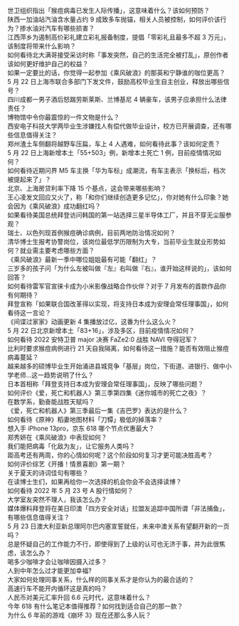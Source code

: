 世卫组织指出「猴痘病毒已发生人际传播」，这意味着什么？该如何预防？  
陕西一加油站汽油含水量占约 9 成致多车抛锚，相关人员被控制，如何评价该行为？掺水油对汽车有哪些损害？  
江西萍乡为遏制高价彩礼建立彩礼报备制度，提倡「零彩礼且最多不超 3 万元」，该制度将带来什么影响？  
如何看待北大满哥接受采访时称「事发突然，自己的生活完全被打乱」，原创作者该如何更好维护自己的权益？  
如果一定要比的话，你觉得一起参加《乘风破浪》的那英和宁静谁的咖位更高？  
5 月 22 日上海市联合多部门下发文件，鼓励高校毕业生自主创业，释放出哪些信号？  
四川成都一男子酒后怒踹劳斯莱斯、兰博基尼 4 辆豪车，该男子应承担什么法律责任？  
博物馆中令你最震惊的一件文物是什么？  
西安电子科技大学两毕业生涉嫌找人有偿代做毕业设计，校方已开展调查，还有哪些信息值得关注？  
郑州渣土车侧翻将越野车压扁，车上 4 人遇难，如何看待此事？该如何定责？  
5 月 22 日上海新增本土「55+503」例，新增本土死亡 1 例，目前疫情情况如何？  
如何看待近期问界 M5 车主换「华为车标」成潮流，有车主表示「换标后，档次被提起来了」？  
北京、上海房贷利率下降 15 个基点，这会带来哪些影响？  
王心凌发文回应又火了，称「和你们继续创造更多记忆」，你对她有什么印象？她会因为《乘风破浪》成功翻红吗？  
如果看待美国总统拜登访问韩国的第一站选择三星半导体工厂，并且不穿无尘服参观？  
瑞士、以色列现首例猴痘确诊病例，目前两地防治情况如何？  
清华博士生报考协警岗位，该岗位最低学历限制为大专，当前毕业生就业形势如何？就业需主要考虑哪些方面？  
《乘风破浪》最新一季中哪位姐姐最有可能「翻红」？  
三岁多的孩子问「为什么左被叫做『左』右叫做『右』，谁开始这样说的」，该如何回答？  
如何看待雷军官宣徕卡成为小米影像战略合作伙伴？对于 7 月发布的首款作品你有何期待？  
拜登宣称「如果联合国改革得以实现，将支持日本成为安理会常任理事国」，如何看待这一言论？  
《间谍过家家》动画更新 4 集播放过亿，这番为什么这么火？  
5 月 22 日北京新增本土「83+16」，涉及多区，目前疫情情况如何？  
如何看待 2022 安特卫普 major 决赛 FaZe2:0 战胜 NAVI 夺得冠军？  
比利时要求猴痘病例进行 21 天自我隔离，如何看待这一措施？能否有效阻止猴痘病毒蔓延？  
越来越多的硕博毕业生开始涌进县城竞争「基层」岗位，下街道、进银行、做中小学老师…这一趋势说明了什么？  
日本首相称「拜登支持日本成为安理会常任理事国」，反映了哪些问题？  
如何评价《爱，死亡和机器人》第三季第四集《迷你城市的死亡之夜》？  
在数学系，勤奋能战胜天赋吗？  
《爱，死亡和机器人》第三季最后一集《吉巴罗》表达的是什么？  
如何看待《原神》稻妻地图材料「刀镡」极低的掉落率？  
想入手 iPhone 13pro，京东 618 哪个节点优惠最大？  
郑秀妍在《乘风破浪》中表现如何？  
我们能把病毒「化敌为友」，让它服务人类吗？  
距高考还有两周，你的心情如何呢？这个阶段如何复习才更可能决胜高考？  
如何评价综艺《开播！情景喜剧》第一期？  
关于夏天的诗词佳句有哪些？  
在读博士生们，如果再给你一次选择的机会你会不会选择读博？  
如何看待 2022 年 5 月 23 号 A 股行情如何？  
大学室友突然不理人，我该怎么办？  
媒体爆料拜登将在美日印澳「四方安全对话」拉盟友追踪中国所谓「非法捕鱼」，有哪些信息值得关注？  
5 月 23 日澳大利亚新总理阿尔巴内塞宣誓就任，未来中澳关系有望翻开新的一页吗？  
总是怀疑自己的工作能力不行，即使得到了上级的认可也无济于事，并为此很焦虑，该怎么办？  
喝多少咖啡才会让咖啡因摄入过多？  
人到中年怎么过才能更加幸福?  
大家如何处理同事关系，什么样的同事关系才是你认为的最合适的？  
高速行车不能开内循环这是真的吗？  
人民币对美元汇率升回 6.6 元时代，这意味着什么？  
今年 618 有什么笔记本值得推荐？如何找到适合自己的那一款？  
为什么 6 年前的游戏《崩坏 3》现在还那么多人玩？  

